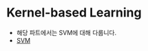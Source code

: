 # Kernel-based Learning 
- 해당 파트에서는 SVM에 대해 다룹니다. 
- [SVM](https://github.com/crimama/BA/tree/main/2.Kernel-based%20Learning/SVM)

